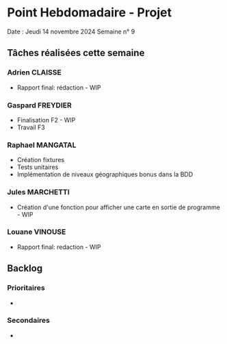 # Point Hebdomadaire - Projet 

Date : Jeudi 14 novembre 2024
Semaine n° 9

## Tâches réalisées cette semaine

### Adrien CLAISSE
- Rapport final: rédaction - WIP

### Gaspard FREYDIER 
- Finalisation F2 - WIP
- Travail F3

### Raphael MANGATAL
- Création fixtures
- Tests unitaires
- Implémentation de niveaux géographiques bonus dans la BDD

### Jules MARCHETTI
- Création d'une fonction pour afficher une carte en sortie de programme - WIP

### Louane VINOUSE
- Rapport final: redaction - WIP

## Backlog

### Prioritaires
- 

### Secondaires
- 
